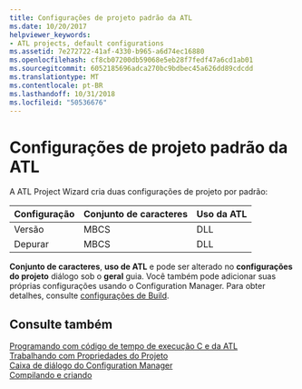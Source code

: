```yaml
---
title: Configurações de projeto padrão da ATL
ms.date: 10/20/2017
helpviewer_keywords:
- ATL projects, default configurations
ms.assetid: 7e272722-41af-4330-b965-a6d74ec16880
ms.openlocfilehash: cf8cb07200db59068e5eb28f7fedf47a6cd1ab01
ms.sourcegitcommit: 6052185696adca270bc9bdbec45a626dd89cdcdd
ms.translationtype: MT
ms.contentlocale: pt-BR
ms.lasthandoff: 10/31/2018
ms.locfileid: "50536676"
---
```

# <a name="default-atl-project-configurations"></a>Configurações de projeto padrão da ATL

A ATL Project Wizard cria duas configurações de projeto por padrão:

|Configuração|Conjunto de caracteres|Uso da ATL|
|-------------------|-------------------|----------------|
|Versão|MBCS|DLL|
|Depurar|MBCS|DLL|

**Conjunto de caracteres**, **uso de ATL** e pode ser alterado no **configurações do projeto** diálogo sob o **geral** guia. Você também pode adicionar suas próprias configurações usando o Configuration Manager. Para obter detalhes, consulte [configurações de Build](/visualstudio/ide/understanding-build-configurations).

## <a name="see-also"></a>Consulte também

[Programando com código de tempo de execução C e da ATL](../../atl/programming-with-atl-and-c-run-time-code.md)<br/>
[Trabalhando com Propriedades do Projeto](../../ide/working-with-project-properties.md)<br/>
[Caixa de diálogo do Configuration Manager](/visualstudio/ide/understanding-build-configurations)<br/>
[Compilando e criando](/visualstudio/ide/compiling-and-building-in-visual-studio)

